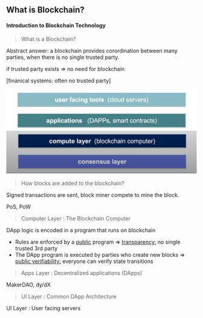 ## What is Blockchain?

#### Introduction to Blockchain Technology

> What is a Blockchain?

Abstract answer: a blockchain provides corordination between many parties, when there is no single trusted party.

if trusted party exists => no need for blockchain

[finanical systems: often no trusted party]

![alt text](image.png)

> How blocks are added to the blockchain?

Signed transactions are sent, block miner compete to mine the block.

PoS, PoW

> Computer Layer : The Blockchain Computer

DApp logic is encoded in a program that runs on blockchain
* Rules are enforced by a <ins>public</ins> program
    => <ins>transparency:</ins> no single trusted 3rd party
* The DApp program is executed by parties who create new blocks
    => <ins>public verifiability:</ins> everyone can verify state transitions

> Apps Layer : Decentralized applications (DApps)

MakerDAO, dy/dX

> UI Layer : Common DApp Architecture

UI Layer : User facing servers


